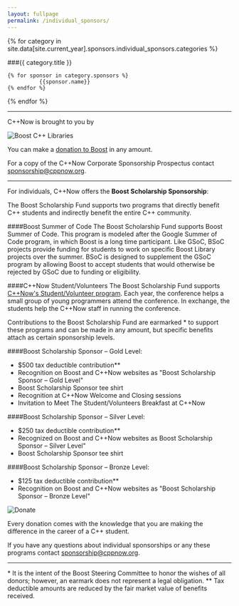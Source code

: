 ```yaml
---
layout: fullpage
permalink: /individual_sponsors/
---
```


{% for category in site.data[site.current_year].sponsors.individual_sponsors.categories %}

###{{ category.title }}
    
    {% for sponsor in category.sponsors %}
              {{sponsor.name}}
    {% endfor %}

{% endfor %}
    

***


C++Now is brought to you by

![Boost C++ Libraries]({{site.baseurl}}/images/boost.png)


You can make a [donation to Boost](http://www.boost.org/donate/) in any amount.


For a copy of the C++Now Corporate Sponsorship Prospectus contact [sponsorship@cppnow.org](mailto:sponsorship@cppnow.org?Subject=C++Now%20Sponsorship).


***


For individuals, C++Now offers the **Boost Scholarship Sponsorship**:


The Boost Scholarship Fund supports two programs that directly benefit C++ students and indirectly benefit the entire C++ community.

####Boost Summer of Code
The Boost Scholarship Fund supports Boost Summer of Code. This program is modeled after the Google Summer of Code program, in which Boost is a long time participant. Like GSoC, BSoC projects provide funding for students to work on specific Boost Library projects over the summer. BSoC is designed to supplement the GSoC program by allowing Boost to accept students that would otherwise be rejected by GSoC due to funding or eligibility.

####C++Now Student/Volunteers
The Boost Scholarship Fund supports [C++Now's Student/Volunteer program]({{site.baseurl}}/student_volunteer_program/). Each year, the conference helps a small group of young programmers attend the conference. In exchange, the students help the C++Now staff in running the conference.

Contributions to the Boost Scholarship Fund are earmarked \* to support these programs and can be made in any amount, but specific benefits attach as certain sponsorship levels.

####Boost Scholarship Sponsor – Gold Level:
* $500 tax deductible contribution**
* Recognition on Boost and C++Now websites as "Boost Scholarship Sponsor – Gold Level"
* Boost Scholarship Sponsor tee shirt 
* Recognition at C++Now Welcome and Closing sessions 
* Invitation to Meet The Student/Volunteers Breakfast at C++Now

####Boost Scholarship Sponsor – Silver Level:
* $250 tax deductible contribution**
* Recognized on Boost and C++Now websites as Boost Scholarship Sponsor – Silver Level" 
* Boost Scholarship Sponsor tee shirt

####Boost Scholarship Sponsor – Bronze Level:
* $125 tax deductible contribution**
* Recognition on Boost and C++Now websites as "Boost Scholarship Sponsor – Bronze Level"


![Donate](https://www.paypalobjects.com/en_US/i/btn/btn_donateCC_LG.gif)


Every donation comes with the knowledge that you are making the difference in the career of a C++ student.

If you have any questions about individual sponsorships or any these programs contact [sponsorship@cppnow.org](mailto:sponsorship@cppnow.org?Subject=C++Now%20Sponsorship).


***


\* It is the intent of the Boost Steering Committee to honor the wishes of all donors; however, an earmark does not represent a legal obligation.
\** Tax deductible amounts are reduced by the fair market value of benefits received.
